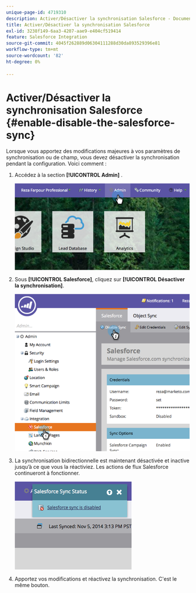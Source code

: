 ```yaml
---
unique-page-id: 4719310
description: Activer/Désactiver la synchronisation Salesforce - Documents Marketo - Documentation du produit
title: Activer/Désactiver la synchronisation Salesforce
exl-id: 3238f149-6aa3-4207-aae9-e404cf519414
feature: Salesforce Integration
source-git-commit: 4045f262889d06304111288d30da893529396e81
workflow-type: tm+mt
source-wordcount: '82'
ht-degree: 0%

---
```


# Activer/Désactiver la synchronisation Salesforce {#enable-disable-the-salesforce-sync}

Lorsque vous apportez des modifications majeures à vos paramètres de synchronisation ou de champ, vous devez désactiver la synchronisation pendant la configuration. Voici comment :

1. Accédez à la section **[!UICONTROL Admin]** .

   ![](assets/image2014-12-10-13-3a24-3a35.png)

1. Sous **[!UICONTROL Salesforce]**, cliquez sur **[!UICONTROL Désactiver la synchronisation]**.

   ![](assets/image2014-12-10-13-3a24-3a47.png)

1. La synchronisation bidirectionnelle est maintenant désactivée et inactive jusqu’à ce que vous la réactiviez. Les actions de flux Salesforce continueront à fonctionner.

   ![](assets/image2014-12-10-13-3a24-3a58.png)

1. Apportez vos modifications et réactivez la synchronisation. C&#39;est le même bouton.
